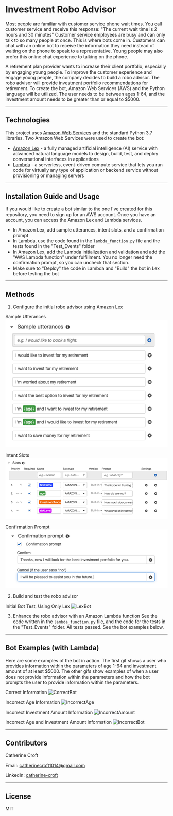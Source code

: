 # Investment Robo Advisor
Most people are familiar with customer service phone wait times. You call customer service and receive this response: "The current wait time is 2 hours and 30 minutes" Customer service employees are busy and can only talk to so many people at once. This is where bots come in. Customers can chat with an online bot to receive the information they need instead of waiting on the phone to speak to a representative. Young people may also prefer this online chat experience to talking on the phone.

A retirement plan provider wants to increase their client portfolio, especially by engaging young people. To improve the customer experience and engage young people, the company decides to build a robo advisor. The robo advisor will provide investment portfolio recommendations for retirement. To create the bot, Amazon Web Services (AWS) and the Python language will be utilized. The user needs to be between ages 1-64, and the investment amount needs to be greater than or equal to $5000. 

---

## Technologies 
This project uses [Amazon Web Services](https://aws.amazon.com/) and the standard Python 3.7 libraries. Two Amazon Web Services were used to create the bot:
* [Amazon Lex](https://aws.amazon.com/lex/) - a fully managed artificial intelligence (AI) service with advanced natural language models to design, build, test, and deploy conversational interfaces in applications
* [Lambda](https://aws.amazon.com/lambda/) - a serverless, event-driven compute service that lets you run code for virtually any type of application or backend service without provisioning or managing servers

---

## Installation Guide and Usage
If you would like to create a bot similar to the one I've created for this repository, you need to sign up for an AWS account. Once you have an account, you can access the Amazon Lex and Lambda services.
* In Amazon Lex, add sample utterances, intent slots, and a confirmation prompt
* In Lambda, use the code found in the `lambda_function.py` file and the tests found in the "Test_Events" folder 
* In Amazon Lex, add the Lambda initialization and validation and add the "AWS Lambda function" under fulfillment. You no longer need the confirmation prompt, so you can uncheck that section. 
* Make sure to "Deploy" the code in Lambda and "Build" the bot in Lex before testing the bot

---

## Methods
1. Configure the initial robo advisor using Amazon Lex

Sample Utterances
![utterances](./Examples/Utterances.png)

Intent Slots
![slots](./Examples/Slots.png)

Confirmation Prompt 
![confirmation](./Examples/Confirmation.png)

2. Build and test the robo advisor

Initial Bot Test, Using Only Lex
![LexBot](./Examples/Original_Test_Bot.gif)

3. Enhance the robo advisor with an Amazon Lambda function
See the code written in the `lambda_function.py` file, and the code for the tests in the "Test_Events" folder. All tests passed. See the bot examples below. 

---

## Bot Examples (with Lambda)
Here are some examples of the bot in action. The first gif shows a user who provides information within the parameters of age 1-64 and investment amount of at least $5000. The other gifs show examples of when a user does not provide information within the parameters and how the bot prompts the user to provide information within the parameters. 

Correct Information 
![CorrectBot](./Examples/Lambda_Bot_Correct.gif)

Incorrect Age Information 
![IncorrectAge](./Examples/Incorrect_Age_Bot.gif)

Incorrect Investment Amount Information
![IncorrectAmount](./Examples/Incorrect_Amount_Bot.gif)

Incorrect Age and Investment Amount Information 
![IncorrectBot](./Examples/Incorrect_Age_Amount_Bot.gif.gif)

---

## Contributors
Catherine Croft

Email: catherinecroft1014@gmail.com

LinkedIn: [catherine-croft](https://www.linkedin.com/in/catherine-croft-4715481aa/)

---

## License 
MIT